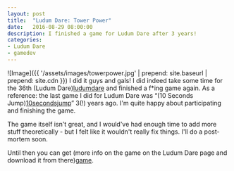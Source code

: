 ```yaml
---
layout: post
title:  "Ludum Dare: Tower Power"
date:   2016-08-29 08:00:00
description: I finished a game for Ludum Dare after 3 years!
categories:
- Ludum Dare
- gamedev
---
```


![Image]({{ '/assets/images/towerpower.jpg' | prepend: site.baseurl | prepend: site.cdn }})
I did it guys and gals! I did indeed take some time for the 36th (Ludum Dare)[ludumdare] and finished a f*ing game again. 
As a reference: the last game I did for Ludum Dare was “(10 Seconds Jump)[10secondsjump]” 3(!) years ago. 
I'm quite happy about participating and finishing the game. 

The game itself isn't great, and I would've had enough time to add more stuff theoretically - but I felt like it 
wouldn't really fix things. I'll do a post-mortem soon.

Until then you can get (more info on the game on the Ludum Dare page and download it from there)[game].

[ludumdare]: http://ludumdare.com/compo/
[10secondsjump]: http://ludumdare.com/compo/ludum-dare-27/?action=preview&uid=7316
[game]: http://ludumdare.com/compo/ludum-dare-36/?action=preview&uid=7316
